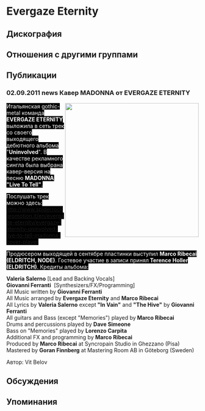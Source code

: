 # Evergaze Eternity



## Дискография


## Отношения с другими группами


## Публикации

### 02.09.2011 news Кавер MADONNA от EVERGAZE ETERNITY

<P><FONT style="BACKGROUND-COLOR: #000000" color=#ffffff><IMG height=350 alt="" hspace=0 src="/images/news_rus/2011.09/20856.jpg" width=350 align=right border=0>Итальянская gothic-metal команда <STRONG>EVERGAZE ETERNITY</STRONG> выложила в сеть трек со своего выходящего дебютного альбома "<STRONG>Uninvolved</STRONG>". В качестве рекламного сингла была выбрана кавер-версия на песню <STRONG>MADONNA "Live To Tell"</STRONG>. </FONT></P>
<P><FONT style="BACKGROUND-COLOR: #000000" color=#ffffff>Послушать трек можно здесь: <A href="http://www.spiderrockpromotion.it/en/evergaze-eternity/evergaze-eternity-uninvolved-live-to-tell-madonna-cover-player">http://www.spiderrockpromotion.it/en/evergaze-eternity/evergaze-eternity-uninvolved-live-to-tell-madonna-cover-player</A></FONT></P>
<P><FONT style="BACKGROUND-COLOR: #000000" color=#ffffff>Продюсером выходящей в сентябре пластинки выступил <STRONG>Marco Ribecai (ELDRITCH, NODE)</STRONG>. Гостевое участие в записи принял<STRONG> Terence Holler (ELDRITCH)</STRONG>. Кредиты альбома:</FONT></P>
<P><STRONG>Valeria Salerno</STRONG> [Lead and Backing Vocals]<BR><STRONG>Giovanni Ferranti</STRONG>&nbsp; [Synthesizers/FX/Programming]<BR>All Music written by <STRONG>Giovanni Ferranti</STRONG><BR>All Music arranged by <STRONG>Evergaze Eternity</STRONG> and <STRONG>Marco Ribecai</STRONG><BR>All Lyrics by <STRONG>Valeria Salerno</STRONG> except<STRONG> "In Vain"</STRONG> and <STRONG>"The Hive"</STRONG> by <STRONG>Giovanni Ferranti</STRONG><BR>All guitars and Bass (except "Memories") played by<STRONG> Marco Ribecai</STRONG><BR>Drums and percussions played by <STRONG>Dave Simeone</STRONG><BR>Bass on "Memories" played by <STRONG>Lorenzo Carpita</STRONG><BR>Additional FX and programming by <STRONG>Marco Ribecai</STRONG><BR>Produced by <STRONG>Marco Ribecai</STRONG> at Syncropain Studio in Ghezzano (Pisa)<BR>Mastered by <STRONG>Goran Finnberg</STRONG> at Mastering Room AB in G&#246;teborg (Sweden)</P>
Автор: Vit Belov


## Обсуждения


## Упоминания

